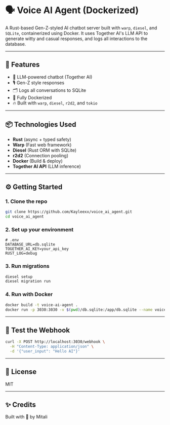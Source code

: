 # 🗣️ Voice AI Agent (Dockerized)

A Rust-based Gen-Z-styled AI chatbot server built with `warp`, `diesel`, and `SQLite`, containerized using Docker. It uses Together AI's LLM API to generate witty and casual responses, and logs all interactions to the database.

---

## 🚀 Features

- 🧠 LLM-powered chatbot (Together AI)
- 🎙️ Gen-Z style responses
- 🗂️ Logs all conversations to SQLite
- 🐳 Fully Dockerized
- 🔥 Built with `warp`, `diesel`, `r2d2`, and `tokio`

---

## 📦 Technologies Used

- **Rust** (async + typed safety)
- **Warp** (Fast web framework)
- **Diesel** (Rust ORM with SQLite)
- **r2d2** (Connection pooling)
- **Docker** (Build & deploy)
- **Together AI API** (LLM inference)


---

## ⚙️ Getting Started

### 1. Clone the repo

```bash
git clone https://github.com/Kayleexx/voice_ai_agent.git
cd voice_ai_agent
```

### 2. Set up your environment

```env
# .env
DATABASE_URL=db.sqlite
TOGETHER_AI_KEY=your_api_key
RUST_LOG=debug
```

### 3. Run migrations

```bash
diesel setup
diesel migration run
```

### 4. Run with Docker

```bash
docker build -t voice-ai-agent .
docker run -p 3030:3030 -v $(pwd)/db.sqlite:/app/db.sqlite --name voice-agent voice-ai-agent
```

---

## 🧪 Test the Webhook

```bash
curl -X POST http://localhost:3030/webhook \
  -H "Content-Type: application/json" \
  -d '{"user_input": "Hello AI"}'
```

---

## 📄 License

MIT

---

## ✨ Credits

Built with 💙 by Mitali
```

